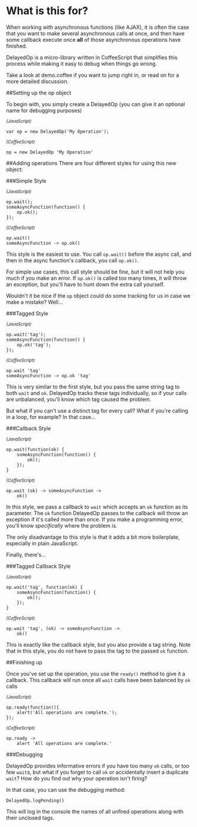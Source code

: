 # What is this for?

When working with asynchronous functions (like AJAX), it is often the case that you want to make several 
asynchronous calls at once, and then have some callback execute once **all** of those asynchronous operations 
have finished.

DelayedOp is a micro-library written in CoffeeScript that simplifies this process while making it easy to debug
when things go wrong.

Take a look at demo.coffee if you want to jump right in, or read on for a more detailed discussion.

##Setting up the op object

To begin with, you simply create a DelayedOp (you can give it an optional name for debugging purposes)

<small>*(JavaScript)*</small>

	var op = new DelayedOp('My Operation');

<small>*(CoffeeScript)*</small>

	op = new DelayedOp 'My Operation'



##Adding operations
There are four different styles for using this new object:

###Simple Style

<small>*(JavaScript)*</small>

	op.wait();
	someAsyncFunction(function() {
		op.ok();
	});

<small>*(CoffeeScript)*</small>

	op.wait()
	someAsyncFunction -> op.ok()

This style is the easiest to use. You call `op.wait()` before the async call, and then in the async function's
callback, you call `op.ok()`.

For simple use cases, this call style should be fine, but it will not help you much if you make an error. If
`op.ok()` is called too many times, it will throw an exception, but you'll have to hunt down the extra call
yourself.

Wouldn't it be nice if the `op` object could do some tracking for us in case we make a mistake? Well...

###Tagged Style

<small>*(JavaScript)*</small>

	op.wait('tag');
	someAsyncFunction(function() {
		op.ok('tag');
	});

<small>*(CoffeeScript)*</small>

	op.wait 'tag'
	someAsyncFunction -> op.ok 'tag'

This is very similar to the first style, but you pass the same string tag to both `wait` and `ok`. DelayedOp 
tracks these tags individually, so if your calls are unbalanced, you'll know which tag caused the problem.

But what if you can't use a distinct tag for every call? What if you're calling in a loop, for example?
In that case...

###Callback Style

<small>*(JavaScript)*</small>

	op.wait(function(ok) {
		someAsyncFunction(function() {
			ok();
		});
	}

<small>*(CoffeeScript)*</small>

	op.wait (ok) -> someAsyncFunction ->
		ok()

In this style, we pass a callback to `wait` which accepts an `ok` function as its parameter. The `ok` function 
DelayedOp passes to the callback will throw an exception if it's called more than once. If you make a 
programming error, you'll know *specifically* where the problem is.

The only disadvantage to this style is that it adds a bit more boilerplate, especially in plain JavaScript.

Finally, there's...

###Tagged Callback Style

<small>*(JavaScript)*</small>

	op.wait('tag', function(ok) {
		someAsyncFunction(function() {
			ok();
		});
	}

<small>*(CoffeeScript)*</small>

	op.wait 'tag', (ok) -> someAsyncFunction ->
		ok()

This is exactly like the callback style, but you also provide a tag string. Note that in this style, you do 
not have to pass the tag to the passed `ok` function.

##Finishing up

Once you've set up the operation, you use the `ready()` method to give it a callback. This callback will run
once all `wait` calls have been balanced by `ok` calls

<small>*(JavaScript)*</small>

	op.ready(function(){
		alert('All operations are complete.');
	});

<small>*(CoffeeScript)*</small>

	op.ready ->
		alert 'All operations are complete.'

###Debugging

DelayedOp provides informative errors if you have too many `ok` calls, or too few `wait`s, but what if you 
forget to call `ok` or accidentally insert a duplicate `wait`? How do you find out why your operation isn't
firing?

In that case, you can use the debugging method:

	DelayedOp.logPending()

This will log in the console the names of all unfired operations along with their unclosed tags.